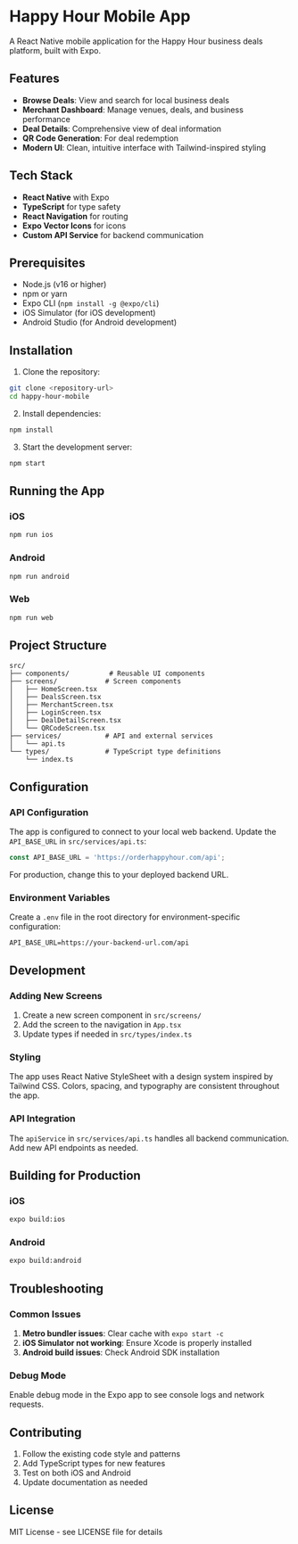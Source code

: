 # Happy Hour Mobile App

A React Native mobile application for the Happy Hour business deals platform, built with Expo.

## Features

- **Browse Deals**: View and search for local business deals
- **Merchant Dashboard**: Manage venues, deals, and business performance
- **Deal Details**: Comprehensive view of deal information
- **QR Code Generation**: For deal redemption
- **Modern UI**: Clean, intuitive interface with Tailwind-inspired styling

## Tech Stack

- **React Native** with Expo
- **TypeScript** for type safety
- **React Navigation** for routing
- **Expo Vector Icons** for icons
- **Custom API Service** for backend communication

## Prerequisites

- Node.js (v16 or higher)
- npm or yarn
- Expo CLI (`npm install -g @expo/cli`)
- iOS Simulator (for iOS development)
- Android Studio (for Android development)

## Installation

1. Clone the repository:
```bash
git clone <repository-url>
cd happy-hour-mobile
```

2. Install dependencies:
```bash
npm install
```

3. Start the development server:
```bash
npm start
```

## Running the App

### iOS
```bash
npm run ios
```

### Android
```bash
npm run android
```

### Web
```bash
npm run web
```

## Project Structure

```
src/
├── components/          # Reusable UI components
├── screens/            # Screen components
│   ├── HomeScreen.tsx
│   ├── DealsScreen.tsx
│   ├── MerchantScreen.tsx
│   ├── LoginScreen.tsx
│   ├── DealDetailScreen.tsx
│   └── QRCodeScreen.tsx
├── services/           # API and external services
│   └── api.ts
└── types/              # TypeScript type definitions
    └── index.ts
```

## Configuration

### API Configuration

The app is configured to connect to your local web backend. Update the `API_BASE_URL` in `src/services/api.ts`:

```typescript
const API_BASE_URL = 'https://orderhappyhour.com/api';
```

For production, change this to your deployed backend URL.

### Environment Variables

Create a `.env` file in the root directory for environment-specific configuration:

```env
API_BASE_URL=https://your-backend-url.com/api
```

## Development

### Adding New Screens

1. Create a new screen component in `src/screens/`
2. Add the screen to the navigation in `App.tsx`
3. Update types if needed in `src/types/index.ts`

### Styling

The app uses React Native StyleSheet with a design system inspired by Tailwind CSS. Colors, spacing, and typography are consistent throughout the app.

### API Integration

The `apiService` in `src/services/api.ts` handles all backend communication. Add new API endpoints as needed.

## Building for Production

### iOS
```bash
expo build:ios
```

### Android
```bash
expo build:android
```

## Troubleshooting

### Common Issues

1. **Metro bundler issues**: Clear cache with `expo start -c`
2. **iOS Simulator not working**: Ensure Xcode is properly installed
3. **Android build issues**: Check Android SDK installation

### Debug Mode

Enable debug mode in the Expo app to see console logs and network requests.

## Contributing

1. Follow the existing code style and patterns
2. Add TypeScript types for new features
3. Test on both iOS and Android
4. Update documentation as needed

## License

MIT License - see LICENSE file for details

